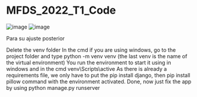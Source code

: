 # MFDS_2022_T1_Code

![image](https://user-images.githubusercontent.com/62306021/200957826-36efd52d-6cbd-4e29-8ace-d0b618708658.png)
![image](https://user-images.githubusercontent.com/62306021/200957895-dea7ebce-b1fc-47b1-a41f-068086f1c4a8.png)


Para su ajuste posterior

Delete the venv folder
In the cmd if you are using windows, go to the project folder and type python -m venv venv (the last venv is the name of the virtual environment)
You run the environment to start it using in windows and in the cmd venv\Scripts\active
As there is already a requirements file, we only have to put the pip install django, then pip install pillow command with the environment activated.
Done, now just fix the app by using python manage.py runserver 


